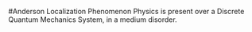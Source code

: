 #Anderson Localization
Phenomenon Physics is present over a Discrete Quantum Mechanics System, in a medium disorder. 
